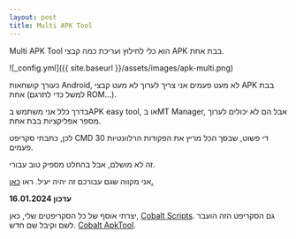 ```yaml
---
layout: post
title: Multi APK Tool
---
```


Multi APK Tool הוא כלי לחילוץ ועריכת כמה קבצי APK בבת אחת.

![_config.yml]({{ site.baseurl }}/assets/images/apk-multi.png)

כעורך קושחאות Android, לא מעט פעמים אני צריך לערוך לא מעט קבצי APK בבת אחת (למשל כדי לתרגם ROM...).

בדרך כלל אני משתמש בAPK easy tool, או בMT Manager, אבל הם לא יכולים לערוך מספר אפליקציות בבת אחת.

לכן, כתבתי סקריפט CMD די פשוט, שבסך הכל מריץ את הפקודות הרלוונטיות 30 פעמים.

זה לא מושלם, אבל בהחלט מספיק טוב עבורי.

אני מקווה שגם עבורכם זה יהיה יעיל.
ראו [כאן.](https://github.com/AshiVered/APK-Multi-Tool)


**עדכון 16.01.2024**

יצרתי אוסף של כל הסקריפטים שלי, כאן, [Cobalt Scripts](https://github.com/AshiVered/Cobalt-Scripts).
גם הסקריפט הזה הועבר לשם וקיבל שם חדש.
[Cobalt ApkTool](https://github.com/AshiVered/Cobalt-Scripts/tree/main/Cobalt-ApkTool).

